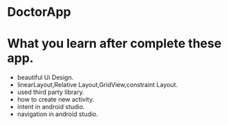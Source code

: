 # DoctorApp

# What you learn after complete these app.
- beautiful Ui Design.
- linearLayout,Relative Layout,GridView,constraint Layout.
- used third party library.
- how to create new activity.
- intent in android studio.
- navigation in android studio.

